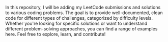 In this repository, I will be adding my LeetCode submissions and solutions to various coding problems. The goal is to provide well-documented, 
clean code for different types of challenges, categorized by difficulty levels. Whether you're looking for specific solutions or want to understand
different problem-solving approaches,
you can find a range of examples here. Feel free to explore, learn, and contribute!
